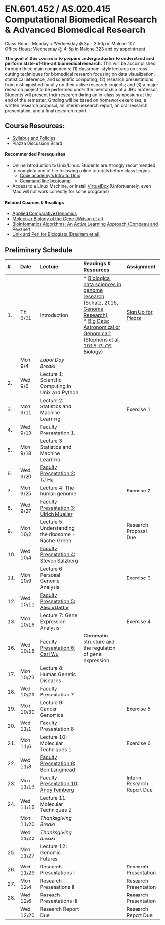 # EN.601.452 / AS.020.415 Computational Biomedical Research &amp; Advanced Biomedical Research
Class Hours: Monday + Wednesday @ 3p - 3:50p in Malone 107 <br>
Office Hours: Wednesday @ 4-5p in Malone 323 and by appointment

**The goal of this course is to prepare undergraduates to understand and perform state-of-the-art biomedical research.** This will be accomplished through three main components: (1) classroom-style lectures on cross cutting techniques for biomedical research focusing on data visualization, statistical inference, and scientific computing; (2) research presentations from distinguished faculty on their active research projects; and (3) a major research project to be performed under the mentorship of a JHU professor. Students will present their research during an in-class symposium at the end of the semester. Grading will be based on homework exercises, a written research proposal, an interim research report, an oral research presentation, and a final research report.

## Course Resources:
- [Syllabus and Policies](https://github.com/schatzlab/biomedicalresearch/tree/master/policies)
- [Piazza Discussion Board](https://piazza.com/jhu/fall2017/601452/home)

#### Recommended Prerequisites
- Online introduction to Unix/Linux. Students are strongly recommended to complete one of the following online tutorials before class begins. 
  - [Code academy's Intro to Unix](https://www.codecademy.com/en/courses/learn-the-command-line/lessons/environment/exercises/bash-profile)
  - [Command line bootcamp](http://rik.smith-unna.com/command_line_bootcamp/?id=9xnbkx6eaof)
- Access to a Linux Machine, or Install [VirtualBox](https://github.com/schatzlab/appliedgenomics/blob/master/assignments/virtualbox.md) (Unfortuantely, even Mac will not work correctly for some programs)

#### Related Courses & Readings
- [Applied Comparative Genomics](https://github.com/schatzlab/appliedgenomics)
- [Molecular Biology of the Gene (Watson et al)](https://www.amazon.com/Molecular-Biology-Gene-James-Watson/dp/0321762436/ref=pd_lpo_sbs_14_t_0?_encoding=UTF8&psc=1&refRID=R6A5BW06E5RJB7GVSNPY)
- [Bioinformatics Algorithms: An Active Learning Approach (Compeau and Pevzner)](https://www.amazon.com/Bioinformatics-Algorithms-Active-Learning-Approach/dp/0990374602)
- [Unix and Perl for Biologists (Bradnam et al)](http://korflab.ucdavis.edu/Unix_and_Perl/)

## Preliminary Schedule
| # | Date | Lecture | Readings & Resources | Assignment |
|:--|:-----|:--------|:---------------------|:-----------|
|1. | Th 8/31 | Introduction | * [Biological data sciences in genome research (Schatz, 2015, Genome Research)](http://genome.cshlp.org/content/25/10/1417.full) <br> * [Big Data: Astronomical or Genomical? (Stephens et al, 2015, PLOS Biology)](http://journals.plos.org/plosbiology/article?id=10.1371/journal.pbio.1002195) | [Sign Up for Piazza]() |
| | Mon 9/4  | *Labor Day Break!* | | |
|2. | Wed 9/6  | Lecture 1: Scientific Computing in Unix and Python | | |
|3. | Mon 9/11 | Lecture 2: Statistics and Machine Learning | | Exercise 1 |
|4. | Wed 9/13 | Faculty Presentation 1. | | |
|5. | Mon 9/18 | Lecture 3: Statistics and Machine Learning | | |
|6. | Wed 9/20 | [Faculty Presentation 2: TJ Ha](https://www.bme.jhu.edu/faculty_staff/taekjip-ha-phd/) | | |
|7. | Mon 9/25 | Lecture 4: The human genome | | Exercise 2 |
|8. | Wed 9/27 | [Faculty Presentation 3: Ulrich Mueller](http://neuroscience.jhu.edu/research/faculty/129) | | |
|9. | Mon 10/2 | Lecture 5: Understanding the ribosome - Rachel Green | | Research Proposal Due |
|10. | Wed 10/4 | [Faculty Presentation 4: Steven Salzberg](https://salzberg-lab.org/) | | |
|11. | Mon 10/9 | Lecture 6: Personal Genome Analysis | | Exercise 3 |
|12. | Wed 10/11 | [Faculty Presentation 5: Alexis Battle](http://battlelab.jhu.edu) | | |
|13. | Mon 10/16 | Lecture 7: Gene Expression Analysis | | Exercise 4|
|16. | Wed 10/18 | [Faculty Presentation 6: Carl Wu](http://bio.jhu.edu/directory/carl-wu/) | Chromatin structure and the regulation of gene expression | |
|17. | Mon 10/23 | Lecture 8: Human Genetic Diseases | |  |
|18. | Wed 10/25 | Faculty Presentation 7 | | |
|19. | Mon 10/30 | Lecture 9: Cancer Genomics | | Exercise 5 |
|20. | Wed 11/1 | Faculty Presentation 8 | | |
|21. | Mon 11/6 | Lecture 10: Molecular Techniques 1 | | Exercise 6 |
|22. | Wed 11/8 | [Faculty Presentation 9: Ben Langmead](http://www.langmead-lab.org/) | | |
|23. | Mon 11/13 | [Faculty Presentation 10: Andy Feinberg](http://www.hopkinsmedicine.org/profiles/results/directory/profile/5351655/andrew-feinberg-1) | | Interm Research Report Due |
|24. | Wed 11/15 | Lecture 11: Molecular Techniques 2 | | |
| | Mon 11/20 | *Thanksgiving Break!* | | |
| | Wed 11/22 | *Thanksgiving Break!* | | |
|25. | Mon 11/27 | Lecture 12: Genomic Futures | | |
|26. | Wed 11/29 | Research Presentations I | | Research Presentation |
|27. | Mon 12/4  | Research Presenations II | | Research Presentation |
|28. | Wed 12/6  | Reseach Presentations III | | Research Presentation |
|    | Wed 12/20 | Research Report Due | | Research Report Due |

